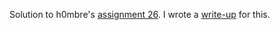 Solution to h0mbre's [assignment 26](https://github.com/h0mbre/Learning-C/tree/master/Assignment-2&).
I wrote a [write-up](https://github.com/theokwebb/C_BindShell) for this.
